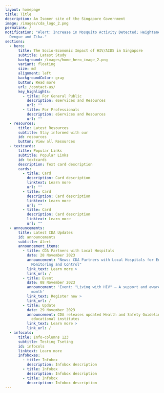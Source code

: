 ```yaml
---
layout: homepage
title: Title
description: An Isomer site of the Singapore Government
image: /images/cda_logo_2.png
permalink: /
notification: "Alert: Increase in Mosquito Activity Detected; Heightened Risk of
  Dengue and Zika."
sections:
  - hero:
      title: The Socio-Economic Impact of HIV/AIDS in Singapore
      subtitle: Latest Study
      background: /images/home_hero_image_2.png
      variant: floating
      size: md
      alignment: left
      backgroundColor: gray
      button: Read more
      url: /contact-us/
      key_highlights:
        - title: For General Public
          description: eServices and Resources
          url: ""
        - title: For Professionals
          description: eServices and Resources
          url: ""
  - resources:
      title: Latest Resources
      subtitle: Stay informed with our
      id: resources
      button: View all Resources
  - textcards:
      title: Popular Links
      subtitle: Popular Links
      id: textcards
      description: Text card description
      cards:
        - title: Card
          description: Card description
          linktext: Learn more
          url: ""
        - title: Card
          description: Card description
          linktext: Learn more
          url: ""
        - title: Card
          description: Card description
          linktext: Learn more
          url: ""
  - announcements:
      title: Latest CDA Updates
      id: announcements
      subtitle: Alert
      announcement_items:
        - title: CDA Partners with Local Hospitals
          date: 28 November 2023
          announcement: "News: CDA Partners with Local Hospitals for Enhanced Disease
            Monitoring and Control"
          link_text: Learn more >
          link_url: /
        - title: Event
          date: 08 November 2023
          announcement: 'Event: "Living with HIV" – A support and awareness workshop this
            month'
          link_text: Register now >
          link_url: /
        - title: Update
          date: 29 November 2023
          announcement: CDA releases updated Health and Safety Guidelines for schools and
            educational institutes
          link_text: Learn more >
          link_url: /
  - infocols:
      title: Info-columns 123
      subtitle: Testing Tseting
      id: infocols
      linktext: Learn more
      infoboxes:
        - title: Infobox
          description: Infobox description
        - title: Infobox
          description: Infobox description
        - title: Infobox
          description: Infobox description
---
```

